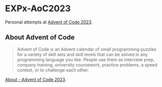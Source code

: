 # EXPx-AoC2023
Personal attempts at [Advent of Code 2023](https://adventofcode.com/2023).

## About Advent of Code

> Advent of Code is an Advent calendar of small programming puzzles for a variety of skill sets and skill levels that can be solved in any programming language you like. People use them as interview prep, company training, university coursework, practice problems, a speed contest, or to challenge each other.

[About - Advent of Code 2023](https://adventofcode.com/2023/about).

